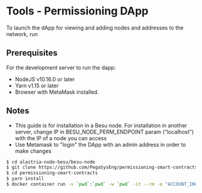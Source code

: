 # Tools - Permissioning DApp

To launch the dApp for viewing and adding nodes and addresses to the network, run

## Prerequisites

For the development server to run the dapp:

- NodeJS v10.16.0 or later
- Yarn v1.15 or later
- Browser with MetaMask installed.

## Notes

- This guide is for installation in a Besu node. For installation in another server, change IP in BESU_NODE_PERM_ENDPOINT param ("localhost") with the IP of a node you can access
- Use Metamask to "login" the DApp with an admin address in order to make changes

```sh
$ cd alastria-node-besu/besu-node
$ git clone https://github.com/PegaSysEng/permissioning-smart-contracts.git
$ cd permissioning-smart-contracts
$ yarn install
$ docker container run -v `pwd`:`pwd` -w `pwd` -it --rm -e "ACCOUNT_INGRESS_CONTRACT_ADDRESS=0x0000000000000000000000000000000000008888" -e "NODE_INGRESS_CONTRACT_ADDRESS=0x0000000000000000000000000000000000009999" -e "BESU_NODE_PERM_ENDPOINT=http://localhost:8545" -e "NETWORK_ID=2020" -p 3000:3000 node:12 yarn start
```
